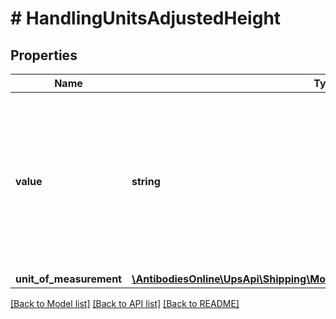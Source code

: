 # # HandlingUnitsAdjustedHeight

## Properties

Name | Type | Description | Notes
------------ | ------------- | ------------- | -------------
**value** | **string** | Adjusted Height value for the handling unit.  Height Adjustment is done only when Handling unit type is SKD &#x3D; Skid or PLT &#x3D; Pallet. |
**unit_of_measurement** | [**\AntibodiesOnline\UpsApi\Shipping\Model\AdjustedHeightUnitOfMeasurement**](AdjustedHeightUnitOfMeasurement.md) |  |

[[Back to Model list]](../../README.md#models) [[Back to API list]](../../README.md#endpoints) [[Back to README]](../../README.md)

